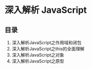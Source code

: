 # 深入解析 JavaScript

## 目录


1. 深入解析JavaScript之作用域和闭包
2. 深入解析JavaScript之this的全面理解
3. 深入解析JavaScript之对象
4. 深入解析JavaScript之原型
